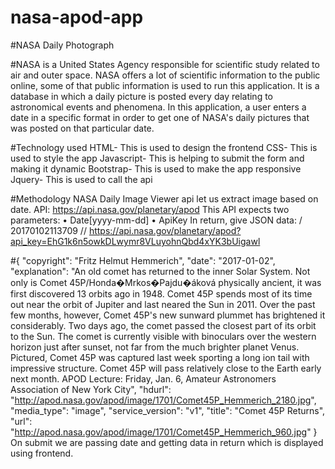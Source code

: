 # nasa-apod-app
#NASA Daily Photograph

#NASA is a United States Agency responsible for scientific study related to air and outer space. NASA offers a lot of scientific information to the public online, some of that public information is used to run this application. It is a database in which a daily picture is posted every day relating to astronomical events and phenomena. In this application, a user enters a date in a specific format in order to get one of NASA's daily pictures that was posted on that particular date.

#Technology used HTML- This is used to design the frontend CSS- This is used to style the app Javascript- This is helping to submit the form and making it dynamic Bootstrap- This is used to make the app responsive Jquery- This is used to call the api

#Methodology NASA Daily Image Viewer api let us extract image based on date. API: https://api.nasa.gov/planetary/apod This API expects two parameters: • Date[yyyy-mm-dd] • ApiKey In return, give JSON data: / 20170102113709 // https://api.nasa.gov/planetary/apod?api_key=EhG1k6n5owkDLwymr8VLuyohnQbd4xYK3bUigawl

#{ "copyright": "Fritz Helmut Hemmerich", "date": "2017-01-02", "explanation": "An old comet has returned to the inner Solar System. Not only is Comet 45P/Honda�Mrkos�Pajdu�áková physically ancient, it was first discovered 13 orbits ago in 1948. Comet 45P spends most of its time out near the orbit of Jupiter and last neared the Sun in 2011. Over the past few months, however, Comet 45P's new sunward plummet has brightened it considerably. Two days ago, the comet passed the closest part of its orbit to the Sun. The comet is currently visible with binoculars over the western horizon just after sunset, not far from the much brighter planet Venus. Pictured, Comet 45P was captured last week sporting a long ion tail with impressive structure. Comet 45P will pass relatively close to the Earth early next month. APOD Lecture: Friday, Jan. 6, Amateur Astronomers Association of New York City", "hdurl": "http://apod.nasa.gov/apod/image/1701/Comet45P_Hemmerich_2180.jpg", "media_type": "image", "service_version": "v1", "title": "Comet 45P Returns", "url": "http://apod.nasa.gov/apod/image/1701/Comet45P_Hemmerich_960.jpg" } On submit we are passing date and getting data in return which is displayed using frontend.
